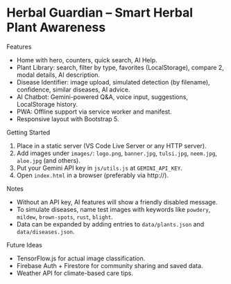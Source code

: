 <!-- README.md -->
# Herbal Guardian – Smart Herbal Plant Awareness

Features
- Home with hero, counters, quick search, AI Help.
- Plant Library: search, filter by type, favorites (LocalStorage), compare 2, modal details, AI description.
- Disease Identifier: image upload, simulated detection (by filename), confidence, similar diseases, AI advice.
- AI Chatbot: Gemini-powered Q&A, voice input, suggestions, LocalStorage history.
- PWA: Offline support via service worker and manifest.
- Responsive layout with Bootstrap 5.

Getting Started
1. Place in a static server (VS Code Live Server or any HTTP server).
2. Add images under `images/`: `logo.png`, `banner.jpg`, `tulsi.jpg`, `neem.jpg`, `aloe.jpg` (and others).
3. Put your Gemini API key in `js/utils.js` at `GEMINI_API_KEY`.
4. Open `index.html` in a browser (preferably via http://).

Notes
- Without an API key, AI features will show a friendly disabled message.
- To simulate diseases, name test images with keywords like `powdery`, `mildew`, `brown-spots`, `rust`, `blight`.
- Data can be expanded by adding entries to `data/plants.json` and `data/diseases.json`.

Future Ideas
- TensorFlow.js for actual image classification.
- Firebase Auth + Firestore for community sharing and saved data.
- Weather API for climate-based care tips.